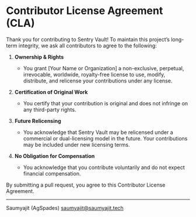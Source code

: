 # Contributor License Agreement (CLA)

Thank you for contributing to Sentry Vault! To maintain this project’s long-term integrity, we ask all contributors to agree to the following:

1. **Ownership & Rights**

   - You grant [Your Name or Organization] a non-exclusive, perpetual, irrevocable, worldwide, royalty-free license to use, modify, distribute, and relicense your contributions under any license.

2. **Certification of Original Work**

   - You certify that your contribution is original and does not infringe on any third-party rights.

3. **Future Relicensing**

   - You acknowledge that Sentry Vault may be relicensed under a commercial or dual-licensing model in the future. Your contributions may be included under new licensing terms.

4. **No Obligation for Compensation**
   - You acknowledge that you contribute voluntarily and do not expect financial compensation.

By submitting a pull request, you agree to this Contributor License Agreement.

---

Saumyajit (AgSpades)
saumyajit@saumyajit.tech
